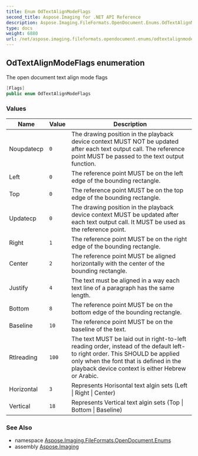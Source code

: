```yaml
---
title: Enum OdTextAlignModeFlags
second_title: Aspose.Imaging for .NET API Reference
description: Aspose.Imaging.FileFormats.OpenDocument.Enums.OdTextAlignModeFlags enum. The open document text align mode flags
type: docs
weight: 6880
url: /net/aspose.imaging.fileformats.opendocument.enums/odtextalignmodeflags/
---
```

## OdTextAlignModeFlags enumeration

The open document text align mode flags

```csharp
[Flags]
public enum OdTextAlignModeFlags
```

### Values

| Name | Value | Description |
| --- | --- | --- |
| Noupdatecp | `0` | The drawing position in the playback device context MUST NOT be updated after each text output call. The reference point MUST be passed to the text output function. |
| Left | `0` | The reference point MUST be on the left edge of the bounding rectangle. |
| Top | `0` | The reference point MUST be on the top edge of the bounding rectangle. |
| Updatecp | `0` | The drawing position in the playback device context MUST be updated after each text output call. It MUST be used as the reference point. |
| Right | `1` | The reference point MUST be on the right edge of the bounding rectangle. |
| Center | `2` | The reference point MUST be aligned horizontally with the center of the bounding rectangle. |
| Justify | `4` | The text must be aligned in a way each text line of a paragraph has the same length. |
| Bottom | `8` | The reference point MUST be on the bottom edge of the bounding rectangle. |
| Baseline | `10` | The reference point MUST be on the baseline of the text. |
| Rtlreading | `100` | The text MUST be laid out in right-to-left reading order, instead of the default left-to right order. This SHOULD be applied only when the font that is defined in the playback device context is either Hebrew or Arabic. |
| Horizontal | `3` | Represents Horisontal text algin sets (Left &#x7C; Right &#x7C; Center) |
| Vertical | `18` | Represents Vertical text algin sets (Top &#x7C; Bottom &#x7C; Baseline) |

### See Also

* namespace [Aspose.Imaging.FileFormats.OpenDocument.Enums](../../aspose.imaging.fileformats.opendocument.enums/)
* assembly [Aspose.Imaging](../../)


